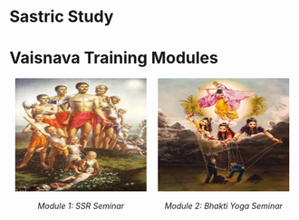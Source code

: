 # **Sastric Study**

# **Vaisnava Training Modules**

<div style="display: flex; justify-content: center; align-items: center;">
    <div style="margin: 0 10px; text-align: center;">
        <a href="https://nigamakalpataru108.github.io/Sastric_Study/SSR">
            <img src="../images/ssr.png" alt="SSR" width="240" height="200">
        </a>
        <p><em>Module 1: SSR Seminar</em></p>
    </div>
    <div style="margin: 0 10px; text-align: center;">
        <a href="https://nigamakalpataru108.github.io/Sastric_Study/Bhakti_Yoga">
            <img src="../images/by.png" alt="BY" width="240" height="200">
        </a>
        <p><em>Module 2: Bhakti Yoga Seminar</em></p>
    </div>
</div>



